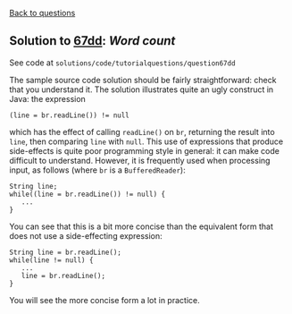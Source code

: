 [Back to questions](../README.md)

## Solution to [67dd](../questions/67dd): *Word count*

See code at `solutions/code/tutorialquestions/question67dd`

The sample source code solution should be fairly straightforward: check that you understand it.
The solution illustrates quite an ugly construct in Java: the expression

```
(line = br.readLine()) != null
```

which has the effect of calling `readLine()` on `br`, returning the result into `line`,
then comparing `line` with `null`.  This use of expressions that produce side-effects is
quite poor programming style in general: it can make code difficult to understand.  However, it is frequently
used when processing input, as follows (where `br` is a `BufferedReader`):

```
String line;
while((line = br.readLine()) != null) {
   ...
}
```

You can see that this is a bit more concise than the equivalent form that does not use a
side-effecting expression:

```
String line = br.readLine();
while(line != null) {
   ...
   line = br.readLine();
}
```

You will see the more concise form a lot in practice.
